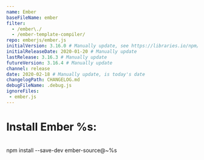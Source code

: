 ```yaml
---
name: Ember
baseFileName: ember
filter:
  - /ember\./
  - /ember-template-compiler/
repo: emberjs/ember.js
initialVersion: 3.16.0 # Manually update, see https://libraries.io/npm/ember-source throughout
initialReleaseDate: 2020-01-20 # Manually update
lastRelease: 3.16.3 # Manually update
futureVersion: 3.16.4 # Manually update
channel: release
date: 2020-02-18 # Manually update, is today's date
changelogPath: CHANGELOG.md
debugFileName: .debug.js
ignoreFiles:
 - ember.js
---
```

# Install Ember %s:
<br>
npm install --save-dev ember-source@~%s
